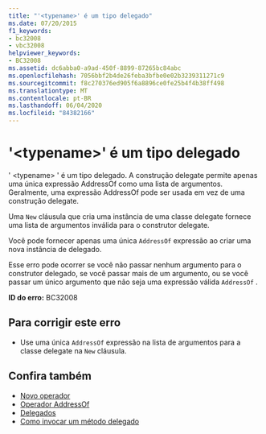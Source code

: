 ```yaml
---
title: "'<typename>' é um tipo delegado"
ms.date: 07/20/2015
f1_keywords:
- bc32008
- vbc32008
helpviewer_keywords:
- BC32008
ms.assetid: dc6abba0-a9ad-450f-8899-87265bc84abc
ms.openlocfilehash: 7056bbf2b4de26feba3bfbe0e02b3239311271c9
ms.sourcegitcommit: f8c270376ed905f6a8896ce0fe25b4f4b38ff498
ms.translationtype: MT
ms.contentlocale: pt-BR
ms.lasthandoff: 06/04/2020
ms.locfileid: "84382166"
---
```

# <a name="typename-is-a-delegate-type"></a>'\<typename>' é um tipo delegado
' \<typename> ' é um tipo delegado. A construção delegate permite apenas uma única expressão AddressOf como uma lista de argumentos. Geralmente, uma expressão AddressOf pode ser usada em vez de uma construção delegate.  
  
 Uma `New` cláusula que cria uma instância de uma classe delegate fornece uma lista de argumentos inválida para o construtor delegate.  
  
 Você pode fornecer apenas uma única `AddressOf` expressão ao criar uma nova instância de delegado.  
  
 Esse erro pode ocorrer se você não passar nenhum argumento para o construtor delegado, se você passar mais de um argumento, ou se você passar um único argumento que não seja uma expressão válida `AddressOf` .  
  
 **ID do erro:** BC32008  
  
## <a name="to-correct-this-error"></a>Para corrigir este erro  
  
- Use uma única `AddressOf` expressão na lista de argumentos para a classe delegate na `New` cláusula.  
  
## <a name="see-also"></a>Confira também

- [Novo operador](../operators/new-operator.md)
- [Operador AddressOf](../operators/addressof-operator.md)
- [Delegados](../../programming-guide/language-features/delegates/index.md)
- [Como invocar um método delegado](../../programming-guide/language-features/delegates/how-to-invoke-a-delegate-method.md)
